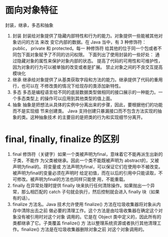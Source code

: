 # 面向对象特征
封装，继承，多态和抽象
1. 封装
封装给对象提供了隐藏内部特性和行为的能力。对象提供一些能被其他对象访问的方法
来改
变它内部的数据。在 Java 当中，有 3 种修饰符： public， private 和 protected。每一
种修饰符
给其他的位于同一个包或者不同包下面对象赋予了不同的访问权限。
下面列出了使用封装的一些好处：
通过隐藏对象的属性来保护对象内部的状态。
提高了代码的可用性和可维护性，因为对象的行为可以被单独的改变或者是扩展。
禁止对象之间的不良交互提高模块化
2. 继承
继承给对象提供了从基类获取字段和方法的能力。继承提供了代码的重用行，也可以在
不修改类的情况下给现存的类添加新特性。
3. 多态
多态是编程语言给不同的底层数据类型做相同的接口展示的一种能力。一个多态类型上
的操作可以应用到其他类型的值上面。
4. 抽象
抽象是把想法从具体的实例中分离出来的步骤，因此，要根据他们的功能而不是实现细
节来创建类。 Java 支持创建只暴漏接口而不包含方法实现的抽象的类。这种抽象技术
的主要目的是把类的行为和实现细节分离开。

# final, finally, finalize 的区别
1. final
修饰符（关键字）如果一个类被声明为final，意味着它不能再派生出新的子类，不能作
为父类被继承。因此一个类不能既被声明为 abstract的，又被声明为final的。将变量或
方法声明为final，可以保证它们在使用中不被改变。被声明为final的变量必须在声明时
给定初值，而在以后的引用中只能读取，不可修改。被声明为final的方法也同样只能使
用，不能重载。
2. finally
在异常处理时提供 finally 块来执行任何清除操作。如果抛出一个异常，那么相匹配的
catch 子句就会执行，然后控制就会进入 finally 块（如果有的话）。
3. finalize
方法名。Java 技术允许使用 finalize() 方法在垃圾收集器将对象从内存中清除出去之前
做必要的清理工作。这个方法是由垃圾收集器在确定这个对象没有被引用时对这个对象
调用的。它是在 Object 类中定义的，因此所有的类都继承了它。子类覆盖 finalize() 方
法以整理系统资源或者执行其他清理工作。finalize() 方法是在垃圾收集器删除对象之前
对这个对象调用的。